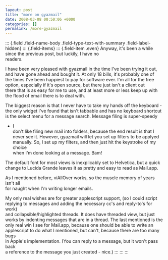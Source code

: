 ```yaml
---
layout: post
title: "more on gyazmail"
date: 2008-03-08 00:50:06 +0000
categories: []
permalink: /more-gyazmail
---
```

::: {.field .field-name-body .field-type-text-with-summary .field-label-hidden}
::: {.field-items}
::: {.field-item .even}
Anyway, it\'s been a while since the previous post, but luckily, I have
no\
readers.

I have been very pleased with gyazmail in the time I\'ve been trying it
out,\
and have gone ahead and bought it. At only 18 bills, it\'s probably one
of\
the times I\'ve been happiest to pay for software ever. I\'m all for the
free\
option, especially if it\'s open source, but there just isn\'t a client
out\
there that is as easy for me to use, and at least more or less keep up
with\
the flood of email there is to deal with.

The biggest reason is that I never have to take my hands off the
keyboard -\
the only widget I\'ve found that isn\'t tabbable and has no keyboard
shortcut\
is the select menu for a message search. Message filing is super-speedy
- I\
don\'t like filing new mail into folders, because the end result is that
I\
never see it. However, gyazmail will let you set up filters to be
applyed\
manually. So, I set up my filters, and then just hit the keystroke of my
choice\
when I\'m done looking at a message. Bam!

The default font for most views is inexplicably set to Helvetica, but a
quick\
change to Lucida Grande leaves it as pretty and easy to read as
Mail.app.

As I mentioned before, viAllOver works, so the muscle memory of years
isn\'t all\
for naught when I\'m writing longer emails.

My only real wishes are for greater applescript support, (so I could
script\
replying to messages and adding the necessary cc\'s and reply-to\'s for
work)\
and collapsible/highlighted threads. It does have threaded view, but
just\
works by indenting messages that are in a thread. The last mentioned is
the\
only real win I see for Mail.app, because one should be able to write
an\
applescript to do what I mentioned, but can\'t, because there are too
many bugs\
in Apple\'s implementation. (You can reply to a message, but it won\'t
pass back\
a reference to the message you just created - nice.)
:::
:::
:::

